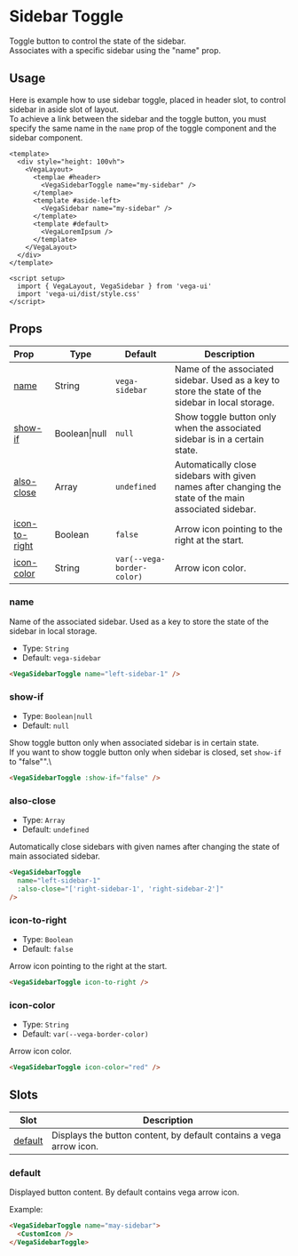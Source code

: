# Sidebar Toggle
Toggle button to control the state of the sidebar.\
Associates with a specific sidebar using the "name" prop.

## Usage

Here is example how to use sidebar toggle, placed in header slot, to control sidebar in aside slot of layout.\
To achieve a link between the sidebar and the toggle button, you must specify the same name in the `name` prop of the toggle component and the sidebar component.

```html{5,8}
<template>
  <div style="height: 100vh">
    <VegaLayout>
      <templae #header>
        <VegaSidebarToggle name="my-sidebar" />
      </templae>
      <template #aside-left>
        <VegaSidebar name="my-sidebar" />
      </template>
      <template #default>
        <VegaLoremIpsum />
      </template>
    </VegaLayout>
  </div>
</template>

<script setup>
  import { VegaLayout, VegaSidebar } from 'vega-ui'
  import 'vega-ui/dist/style.css'
</script>
```

## Props
| Prop                            | Type          | Default                    | Description                                                                                            |
|:--------------------------------|---------------|----------------------------|--------------------------------------------------------------------------------------------------------|
| [name](#name)                   | String        | `vega-sidebar`             | Name of the associated sidebar. Used as a key to store the state of the sidebar in local storage.      |
| [show-if](#show-if)             | Boolean\|null | `null`                     | Show toggle button only when the associated sidebar is in a certain state.                             |
| [also-close](#also-close)       | Array         | `undefined`                | Automatically close sidebars with given names after changing the state of the main associated sidebar. |
| [icon-to-right](#icon-to-right) | Boolean       | `false`                    | Arrow icon pointing to the right at the start.                                                         |
| [icon-color](#icon-color)       | String        | `var(--vega-border-color)` | Arrow icon color.                                                                                      |

### name
Name of the associated sidebar. Used as a key to store the state of the sidebar in local storage.
- Type: `String`
- Default: `vega-sidebar`

```html
<VegaSidebarToggle name="left-sidebar-1" />
```

### show-if
- Type: `Boolean|null`
- Default: `null`

Show toggle button only when associated sidebar is in certain state.\
If you want to show toggle button only when sidebar is closed, set `show-if` to "false"".\

```html
<VegaSidebarToggle :show-if="false" />
```

### also-close
- Type: `Array`
- Default: `undefined`

Automatically close sidebars with given names after changing the state of main associated sidebar.

```html
<VegaSidebarToggle
  name="left-sidebar-1"
  :also-close="['right-sidebar-1', 'right-sidebar-2']"
/>
```

### icon-to-right
- Type: `Boolean`
- Default: `false`

Arrow icon pointing to the right at the start.

```html
<VegaSidebarToggle icon-to-right />
```

### icon-color
- Type: `String`
- Default: `var(--vega-border-color)`

Arrow icon color.

```html
<VegaSidebarToggle icon-color="red" />
```

## Slots
| Slot                | Description                                                         |
|---------------------|---------------------------------------------------------------------|
| [default](#default) | Displays the button content, by default contains a vega arrow icon. |

### default
Displayed button content. By default contains vega arrow icon.

Example:
```html
<VegaSidebarToggle name="may-sidebar">
  <CustomIcon />
</VegaSidebarToggle>
```